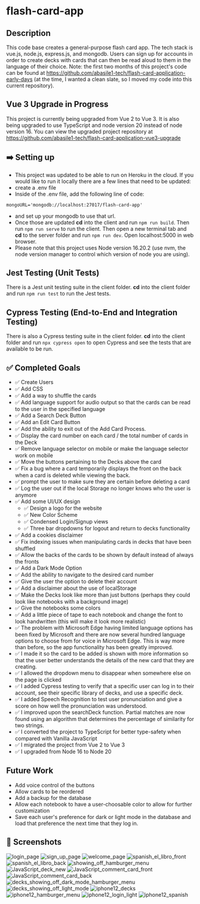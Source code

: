 # flash-card-app

## Description

This code base creates a general-purpose flash card app. The tech stack is vue.js, node.js, express.js, and mongodb. Users can sign up for accounts in order to create decks with cards that can then be read aloud to them in the language of their choice. Note: the first two months of this project's code can be found at https://github.com/abasile1-tech/flash-card-application-early-days (at the time, I wanted a clean slate, so I moved my code into this current repository).

## Vue 3 Upgrade in Progress
This project is currently being upgraded from Vue 2 to Vue 3. It is also being upgraded to use TypeScript and node version 20 instead of node version 16. You can view the upgraded project repository at https://github.com/abasile1-tech/flash-card-application-vue3-upgrade

## :arrow_right: Setting up

- This project was updated to be able to run on Heroku in the cloud. If you would like to run it locally there are a few lines that need to be updated:
- create a .env file
- Inside of the .env file, add the following line of code:

```
mongoURL='mongodb://localhost:27017/flash-card-app'
```

- and set up your mongodb to use that url.
- Once those are updated **cd** into the client and run `npm run build`. Then run `npm run serve` to run the client. Then open a new terminal tab and **cd** to the server folder and run `npm run dev`. Open localhost:5000 in web browser.
- Please note that this project uses Node version 16.20.2 (use nvm, the node version manager to control which version of node you are using).

## Jest Testing (Unit Tests)

There is a Jest unit testing suite in the client folder. **cd** into the client folder and run `npm run test` to run the Jest tests.

## Cypress Testing (End-to-End and Integration Testing)

There is also a Cypress testing suite in the client folder. **cd** into the client folder and run `npx cypress open` to open Cypress and see the tests that are available to be run.

## :white_check_mark: Completed Goals

- :white_check_mark: Create Users
- :white_check_mark: Add CSS
- :white_check_mark: Add a way to shuffle the cards
- :white_check_mark: Add language support for audio output so that the cards can be read to the user in the specified language
- :white_check_mark: Add a Search Deck Button
- :white_check_mark: Add an Edit Card Button
- :white_check_mark: Add the ability to exit out of the Add Card Process.
- :white_check_mark: Display the card number on each card / the total number of cards in the Deck
- :white_check_mark: Remove language selector on mobile or make the language selector work on mobile
- :white_check_mark: Move the buttons pertaining to the Decks above the card
- :white_check_mark: Fix a bug where a card temporarily displays the front on the back when a card is deleted while viewing the back.
- :white_check_mark: prompt the user to make sure they are certain before deleting a card
- :white_check_mark: Log the user out if the local Storage no longer knows who the user is anymore
- :white_check_mark: Add some UI/UX design
  - :white_check_mark: Design a logo for the website
  - :white_check_mark: New Color Scheme
  - :white_check_mark: Condensed Login/Signup views
  - :white_check_mark: Three bar dropdowns for logout and return to decks functionality
- :white_check_mark: Add a cookies disclaimer
- :white_check_mark: Fix indexing issues when manipulating cards in decks that have been shuffled
- :white_check_mark: Allow the backs of the cards to be shown by default instead of always the fronts
- :white_check_mark: Add a Dark Mode Option
- :white_check_mark: Add the ability to navigate to the desired card number
- :white_check_mark: Give the user the option to delete their account
- :white_check_mark: Add a disclaimer about the use of localStorage
- :white_check_mark: Make the Decks look like more than just buttons (perhaps they could look like notebooks with a background image)
- :white_check_mark: Give the notebooks some colors
- :white_check_mark: Add a little piece of tape to each notebook and change the font to look handwritten (this will make it look more realistic)
- :white_check_mark: The problem with Microsoft Edge having limited language options has been fixed by Microsoft and there are now several hundred language options to choose from for voice in Microsoft Edge. This is way more than before, so the app functionality has been greatly improved.
- :white_check_mark: I made it so the card to be added is shown with more information so that the user better understands the details of the new card that they are creating.
- :white_check_mark: I allowed the dropdown menu to disappear when somewhere else on the page is clicked
- :white_check_mark: I added Cypress testing to verify that a specific user can log in to their account, see their specific library of decks, and use a specific deck.
- :white_check_mark: I added Speech Recognition to test user pronunciation and give a score on how well the pronunciation was understood.
- :white_check_mark: I improved upon the searchDeck function. Partial matches are now found using an algorithm that determines the percentage of similarity for two strings.
- :white_check_mark: I converted the project to TypeScript for better type-safety when compared with Vanilla JavaScript
- :white_check_mark: I migrated the project from Vue 2 to Vue 3
- :white_check_mark: I upgraded from Node 16 to Node 20

## Future Work

- Add voice control of the buttons
- Allow cards to be reordered
- Add a backup for the database
- Allow each notebook to have a user-choosable color to allow for further customization
- Save each user's preference for dark or light mode in the database and load that preference the next time that they log in.

## :camera_flash: Screenshots

![login_page](https://github.com/abasile1-tech/flash-card-application/blob/main/screenshots/login_page.PNG?raw=true)
![sign_up_page](https://github.com/abasile1-tech/flash-card-application/blob/main/screenshots/sign_up_page.PNG?raw=true)
![welcome_page](https://github.com/abasile1-tech/flash-card-application/blob/main/screenshots/welcome_page.PNG?raw=true)
![spanish_el_libro_front](https://github.com/abasile1-tech/flash-card-application/blob/main/screenshots/spanish_el_libro_front.PNG?raw=true)
![spanish_el_libro_back](https://github.com/abasile1-tech/flash-card-application/blob/main/screenshots/spanish_el_libro_back.PNG?raw=true)
![showing_off_hamburger_menu](https://github.com/abasile1-tech/flash-card-application/blob/main/screenshots/showing_off_hamburger_menu.PNG?raw=true)
![JavaScript_deck_new](https://github.com/abasile1-tech/flash-card-application/blob/main/screenshots/JavaScript_deck_new.PNG?raw=true)
![JavaScript_comment_card_front](https://github.com/abasile1-tech/flash-card-application/blob/main/screenshots/JavaScript_comment_card_front.PNG?raw=true)
![JavaScript_comment_card_back](https://github.com/abasile1-tech/flash-card-application/blob/main/screenshots/JavaScript_comment_card_back.PNG?raw=true)
![decks_showing_off_dark_mode_hamburger_menu](https://github.com/abasile1-tech/flash-card-application/blob/main/screenshots/decks_showing_off_dark_mode_hamburger_menu.PNG?raw=true)
![decks_showing_off_light_mode](https://github.com/abasile1-tech/flash-card-application/blob/main/screenshots/decks_showing_off_light_mode.PNG?raw=true)
![iphone12_decks](https://github.com/abasile1-tech/flash-card-application/blob/main/screenshots/iphone12_decks.PNG?raw=true)
![iphone12_hamburger_menu](https://github.com/abasile1-tech/flash-card-application/blob/main/screenshots/iphone12_hamburger_menu.PNG?raw=true)
![iphone12_login_light](https://github.com/abasile1-tech/flash-card-application/blob/main/screenshots/iphone12_login_light.PNG?raw=true)
![iphone12_spanish](https://github.com/abasile1-tech/flash-card-application/blob/main/screenshots/iphone12_spanish.PNG?raw=true)
